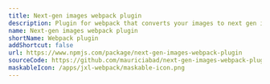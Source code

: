 ```yaml
---
title: Next-gen images webpack plugin
description: Plugin for webpack that converts your images to next gen image formats (JPEG-XL, AVIF, WebP) and puts them in a picture element with fallback to a well supported format (JPEG, PNG or GIF).
name: Next-gen images webpack plugin
shortName: Webpack plugin
addShortcut: false
url: https://www.npmjs.com/package/next-gen-images-webpack-plugin
sourceCode: https://github.com/mauriciabad/next-gen-images-webpack-plugin
maskableIcon: /apps/jxl-webpack/maskable-icon.png
---
```

